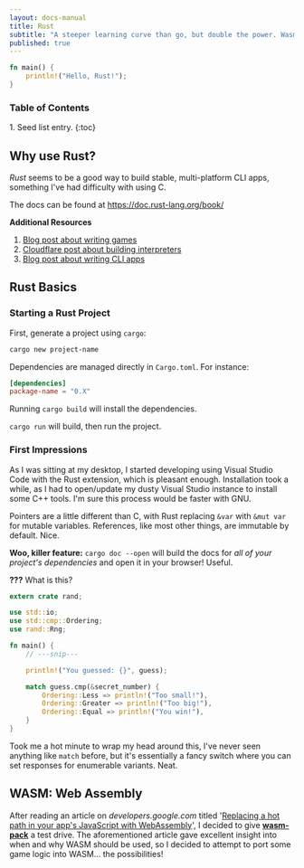 ```yaml
---
layout: docs-manual
title: Rust
subtitle: "A steeper learning curve than go, but double the power. Wasm."
published: true
---
```


```rust
fn main() {
    println!("Hello, Rust!");
}
```

<h3>Table of Contents</h3>
1. Seed list entry.
{:toc}


## Why use Rust?

*Rust* seems to be a good way to build stable, multi-platform CLI apps, something I've had difficulty with using C.

The docs can be found at <https://doc.rust-lang.org/book/>

**Additional Resources**
1. [Blog post about writing games](http://iolivia.me/posts/24-hours-of-rust-game-dev/)
1. [Cloudflare post about building interpreters](https://blog.cloudflare.com/building-fast-interpreters-in-rust/)
1. [Blog post about writing CLI apps](https://mattgathu.github.io/writing-cli-app-rust/)

## Rust Basics

### Starting a Rust Project

First, generate a project using `cargo`:

```bash
cargo new project-name
```

Dependencies are managed directly in `Cargo.toml`. For instance:
```toml
[dependencies]
package-name = "0.X"
```

Running `cargo build` will install the dependencies.

`cargo run` will build, then run the project.

### First Impressions

As I was sitting at my desktop, I started developing using Visual Studio Code with the Rust extension, which is pleasant enough. Installation took a while, as I had to open/update my dusty Visual Studio instance to install some C++ tools. I'm sure this process would be faster with GNU.

Pointers are a little different than C, with Rust replacing `&var` with `&mut var` for mutable variables. References, like most other things, are immutable by default. Nice.

**Woo, killer feature:** `cargo doc --open` will build the docs for *all of your project's dependencies* and open it in your browser! Useful.

**???** What is this?

```rust
extern crate rand;

use std::io;
use std::cmp::Ordering;
use rand::Rng;

fn main() {
    // ---snip---

    println!("You guessed: {}", guess);

    match guess.cmp(&secret_number) {
        Ordering::Less => println!("Too small!"),
        Ordering::Greater => println!("Too big!"),
        Ordering::Equal => println!("You win!"),
    }
}
```

Took me a hot minute to wrap my head around this, I've never seen anything like `match` before, but it's essentially a fancy switch where you can set responses for enumerable variants. Neat.

## **WASM**: Web Assembly

After reading an article on *developers.google.com* titled '[Replacing a hot path in your app's JavaScript with WebAssembly](https://developers.google.com/web/updates/2019/02/hotpath-with-wasm)', I decided to give [**wasm-pack**](https://rustwasm.github.io/wasm-pack/) a test drive. The aforementioned article gave excellent insight into when and why WASM should be used, so I decided to attempt to port some game logic into WASM... the possibilities!
